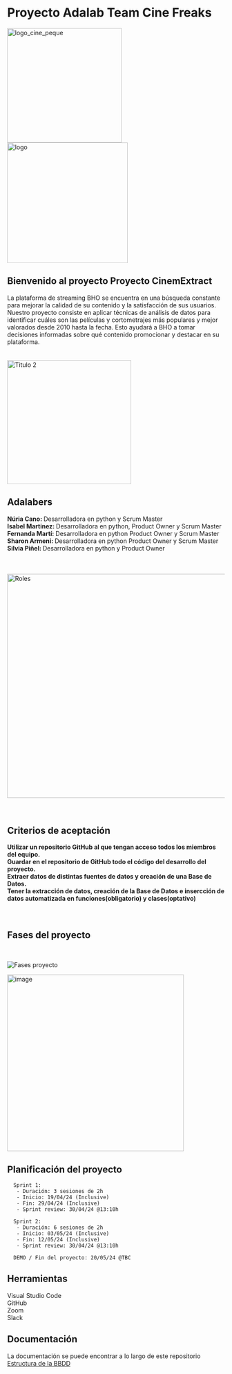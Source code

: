 <h1>Proyecto Adalab Team Cine Freaks</h1>


<img width="265" alt="logo_cine_peque" src="https://github.com/fernandaMarti/Proyecto-da-promo-H-modulo-2-team1-cine_freaks/assets/99440874/97ba0983-3376-4b44-83dd-9d29a827d062"> <img width="279" alt="logo" src="https://github.com/fernandaMarti/Proyecto-da-promo-H-modulo-2-team1-cine_freaks/assets/99440874/fa57d795-5213-4648-98fb-852bf3976090">



<h2>Bienvenido al proyecto Proyecto CinemExtract</h2> La plataforma de streaming BHO se encuentra en una búsqueda constante para mejorar la calidad de su contenido y la satisfacción de sus usuarios. Nuestro proyecto consiste en aplicar técnicas de análisis de datos para identificar cuáles son las películas y cortometrajes más populares y mejor valorados desde 2010 hasta la fecha. Esto ayudará a BHO a tomar decisiones informadas sobre qué contenido promocionar y destacar en su plataforma.

</br>
</br>
</br>


<img width="287" alt="Titulo 2" src="https://github.com/fernandaMarti/Proyecto-da-promo-H-modulo-2-team1-cine_freaks/assets/99440874/8b7d3c29-6cd0-4f38-830d-2d2cc4b05787">


<h2>Adalabers</h2>
<b>Núria Cano: </b>Desarrolladora en python y Scrum Master</br>
<b>Isabel Martinez: </b>Desarrolladora en python, Product Owner y Scrum Master</br>
<b>Fernanda Martí: </b>Desarrolladora en python Product Owner y Scrum Master</br>
<b>Sharon Armeni: </b>Desarrolladora en python Product Owner y Scrum Master</br>
<b>Silvia Piñel: </b>Desarrolladora en python y Product Owner</br>
</br>
</br>
</br>

<img width="519" alt="Roles" src="https://github.com/fernandaMarti/Proyecto-da-promo-H-modulo-2-team1-cine_freaks/assets/99440874/ed6c7cb3-152b-414a-aae0-38de7b50ec46">

</br>
</br>
</br>

<h2> Criterios de aceptación</h2>
<b> Utilizar un repositorio GitHub al que tengan acceso todos los miembros del equipo.</b></br>
<b> Guardar en el repositorio de GitHub todo el código del desarrollo del proyecto.</b></br>
<b> Extraer datos de distintas fuentes de datos y creación de una Base de Datos.</b></br>
<b>Tener la extracción de datos, creación de la Base de Datos e insercción de datos automatizada en funciones(obligatorio) y clases(optativo)</b></br>
</br>
</br>

<h2> Fases del proyecto</h2>

</br>

![Fases proyecto](https://github.com/fernandaMarti/Proyecto-da-promo-H-modulo-2-team1-cine_freaks/assets/99440874/c03afdb9-fcb3-4b61-b460-5ff2395579d0)


<img width="409" alt="image" src="https://github.com/fernandaMarti/Proyecto-da-promo-H-modulo-2-team1-cine_freaks/assets/162314262/77736279-58cc-4847-a4d0-ddb689cbabe6">

</br>

<h2> Planificación del proyecto</h2>

      Sprint 1:
       - Duración: 3 sesiones de 2h 
       - Inicio: 19/04/24 (Inclusive)
       - Fin: 29/04/24 (Inclusive)
       - Sprint review: 30/04/24 @13:10h 
 
      Sprint 2:
       - Duración: 6 sesiones de 2h 
       - Inicio: 03/05/24 (Inclusive)
       - Fin: 12/05/24 (Inclusive)
       - Sprint review: 30/04/24 @13:10h

      DEMO / Fin del proyecto: 20/05/24 @TBC

<h2>Herramientas</h2>
Visual Studio Code </br>
GitHub </br>
Zoom</br>
Slack</br>


<h2>Documentación</h1>
La documentación se puede encontrar a lo largo de este repositorio</br>
  <a href="https://raw.githubusercontent.com/fernandaMarti/Proyecto-da-promo-H-modulo-2-team1-cine_freaks/main/Estructura_BBDD.md">Estructura de la BBDD</a></br>
